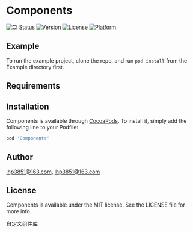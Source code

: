 # Components

[![CI Status](https://img.shields.io/travis/lhp3851@163.com/Components.svg?style=flat)](https://travis-ci.org/lhp3851@163.com/Components)
[![Version](https://img.shields.io/cocoapods/v/Components.svg?style=flat)](https://cocoapods.org/pods/Components)
[![License](https://img.shields.io/cocoapods/l/Components.svg?style=flat)](https://cocoapods.org/pods/Components)
[![Platform](https://img.shields.io/cocoapods/p/Components.svg?style=flat)](https://cocoapods.org/pods/Components)

## Example

To run the example project, clone the repo, and run `pod install` from the Example directory first.

## Requirements

## Installation

Components is available through [CocoaPods](https://cocoapods.org). To install
it, simply add the following line to your Podfile:

```ruby
pod 'Components'
```

## Author

lhp3851@163.com, lhp3851@163.com

## License

Components is available under the MIT license. See the LICENSE file for more info.

自定义组件库

